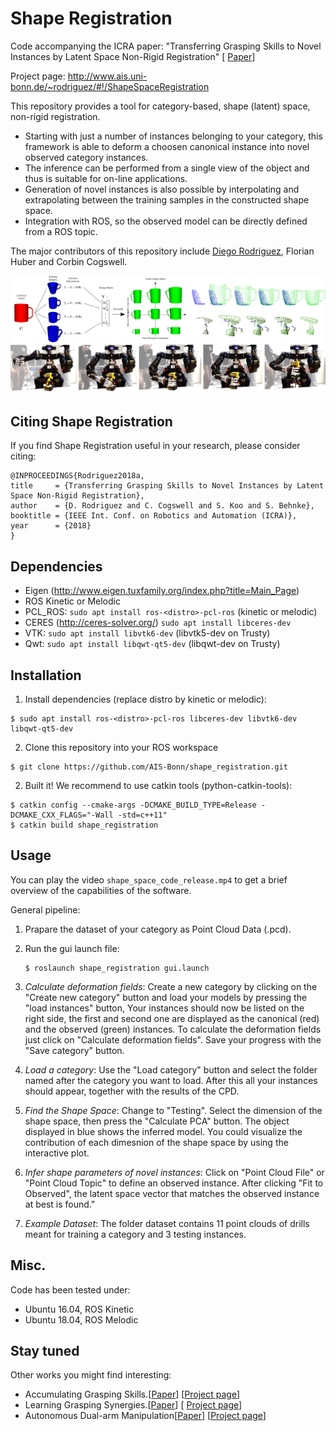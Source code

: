 # Shape Registration  
Code accompanying the ICRA paper: "Transferring Grasping Skills to Novel Instances by Latent Space Non-Rigid Registration" [ [Paper](http://ais.uni-bonn.de/papers/ICRA_2018_Rodriguez.pdf)]

Project page: http://www.ais.uni-bonn.de/~rodriguez/#!/ShapeSpaceRegistration

This repository provides a tool for category-based, shape (latent) space, non-rigid registration.
- Starting with just a number of instances belonging to your category, this framework is able to
deform a choosen canonical instance into novel observed category instances.
- The inference can be performed from a single view of the object and thus is suitable for on-line applications.
- Generation of novel instances is also possible by interpolating and extrapolating between the training samples in the constructed shape space.
- Integration with ROS, so the observed model can be directly defined from a ROS topic.

The major contributors of this repository include [Diego Rodriguez](http://www.ais.uni-bonn.de/~rodriguez), Florian Huber and Corbin Cogswell.

![Overview](shape_registration/images/teaser.png)
![Grasping](shape_registration/images/centauro.png)

## Citing Shape Registration
If you find Shape Registration useful in your research, please consider citing:
```
@INPROCEEDINGS{Rodriguez2018a,
title     = {Transferring Grasping Skills to Novel Instances by Latent Space Non-Rigid Registration},
author    = {D. Rodriguez and C. Cogswell and S. Koo and S. Behnke},
booktitle = {IEEE Int. Conf. on Robotics and Automation (ICRA)},
year      = {2018}
}
```
## Dependencies
- Eigen (http://www.eigen.tuxfamily.org/index.php?title=Main_Page)
- ROS Kinetic or Melodic 
- PCL_ROS: `sudo apt install ros-<distro>-pcl-ros` (kinetic or melodic)
- CERES (http://ceres-solver.org/) `sudo apt install libceres-dev`
- VTK: `sudo apt install libvtk6-dev` (libvtk5-dev on Trusty)
- Qwt: `sudo apt install libqwt-qt5-dev` (libqwt-dev on Trusty)

## Installation
1. Install dependencies (replace distro by kinetic or melodic):
```
$ sudo apt install ros-<distro>-pcl-ros libceres-dev libvtk6-dev libqwt-qt5-dev
```

2. Clone this repository into your ROS workspace
```
$ git clone https://github.com/AIS-Bonn/shape_registration.git
```

2. Built it! We recommend to use catkin tools (python-catkin-tools): 
```
$ catkin config --cmake-args -DCMAKE_BUILD_TYPE=Release -DCMAKE_CXX_FLAGS="-Wall -std=c++11"
$ catkin build shape_registration
```

## Usage
You can play the video `shape_space_code_release.mp4` to get a brief overview of the capabilities of the software.

General pipeline:

1. Prapare the dataset of your category as Point Cloud Data (.pcd).

2. Run the gui launch file:
    ``` 
    $ roslaunch shape_registration gui.launch
    ```

3. *Calculate deformation fields*:
    Create a new category by clicking on the "Create new category" button and load your models by pressing the "load instances" button, 
    Your instances should now be listed on the right side, the first and 
    second one are displayed as the canonical (red) and the observed (green) instances. 
    To calculate the deformation fields just click on "Calculate deformation fields". 
    Save your progress with the "Save category" button.

4. *Load a category*:
    Use the "Load category" button and select the folder named after the category you want to load. After this all your instances should appear, together with the results of the CPD.

5. *Find the Shape Space*:
    Change to "Testing". Select the dimension of the shape space, then press the "Calculate PCA"
    button. The object displayed in blue shows the inferred model. You could visualize the contribution of each dimesnion of the shape space by using the interactive plot.

6. *Infer shape parameters of novel instances*:
    Click on "Point Cloud File" or "Point Cloud Topic" to define an observed instance. 
    After clicking "Fit to Observed", the latent space vector that matches the observed instance at best is found." 

7. *Example Dataset*:
    The folder dataset contains 11 point clouds of drills meant for training a category and 3 testing instances.

## Misc.
Code has been tested under:
- Ubuntu 16.04, ROS Kinetic
- Ubuntu 18.04, ROS Melodic

## Stay tuned
Other works you might find interesting:
- Accumulating Grasping Skills.[[Paper](http://ais.uni-bonn.de/papers/RA-L_2018_Rodriguez.pdf)] [[Project page](http://www.ais.uni-bonn.de/~rodriguez/#!/AccumulateGraspingKnowledge)]
- Learning Grasping Synergies.[[Paper](http://www.ais.uni-bonn.de/~rodriguez/publications/humanoids_2018_learn_syn/humanoids_2018_Rodriguez.pdf)] [ [Project page](http://www.ais.uni-bonn.de/~rodriguez/#!/LearningSynergies)]
- Autonomous Dual-arm Manipulation[[Paper](http://www.ais.uni-bonn.de/~rodriguez/publications/humanoidsi_2018_bimanual/humanoids_2018_Pavlichenko.pdf)] [[Project page](http://www.ais.uni-bonn.de/~rodriguez/#!/BimanualManipulation)]
